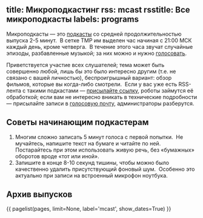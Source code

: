 title: Микроподкастинг
rss: mcast
rsstitle: Все микроподкасты
labels: programs
---
Микроподкасты — это [подкасты](/podcast.html) со средней продолжительностью
выпуска 2-5 минут.  В сетке ТМР им выделен час начиная с 21:00 МСК каждый день,
кроме четверга.  В течение этого часа звучат случайные эпизоды, разбавленные
музыкой; за них можно и нужно [голосовать](/jabber.html).

Приветствуется участие всех слушателей; тема может быть совершенно любой, лишь
бы это было интересно другим (т.е. не связано с вашей личностью), беспроигрышный
вариант: обзор фильмов, которые вы когда-либо смотрели.  Если у вас уже есть
RSS-лента с такими подкастами — [присылайте ссылку](/feedback.html), роботы
займутся её обработкой; если вам не интересно вникать в технические подробности
— присылайте записи в [голосовую почту](/hotline/), администраторы
разберутся.


## Советы начинающим подкастерам

1. Многим сложно записать 5 минут голоса с первой попытки.  Не мучайтесь,
напишите текст на бумаге и читайте по ней.  Постарайтесь при этом использовать
живую речь, без «бумажных» оборотов вроде «тот или иной».
2. Запишите в конце 8-10 секунд тишины, чтобы можно было качественно удалить
присутствующий фоновый шум.  Особенно это актуально при записи на встроенный
микрофон ноутбука.


## Архив выпусков

{{ pagelist(pages, limit=None, label='mcast', show_dates=True) }}

